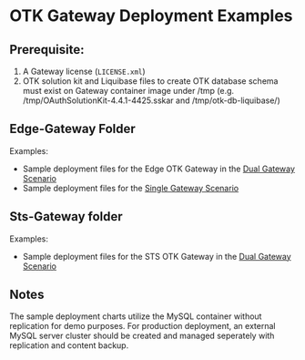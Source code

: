 # OTK Gateway Deployment Examples

## Prerequisite:
1. A Gateway license (`LICENSE.xml`)
2. OTK solution kit and Liquibase files to create OTK database schema must exist on Gateway container image under /tmp (e.g. /tmp/OAuthSolutionKit-4.4.1-4425.sskar and /tmp/otk-db-liquibase/)

## Edge-Gateway Folder
Examples:
- Sample deployment files for the Edge OTK Gateway in the [Dual Gateway Scenario](https://techdocs.broadcom.com/us/en/ca-enterprise-software/layer7-api-management/api-management-oauth-toolkit/4-4/installation-workflow/install-the-oauth-solution-kit/dual-gateway-scenario.html)
- Sample deployment files for the [Single Gateway Scenario](https://techdocs.broadcom.com/us/en/ca-enterprise-software/layer7-api-management/api-management-oauth-toolkit/4-4/installation-workflow/install-the-oauth-solution-kit/install-otk-with-api-portal-integration.html)

## Sts-Gateway folder
Examples:
- Sample deployment files for the STS OTK Gateway in the [Dual Gateway Scenario](https://techdocs.broadcom.com/us/en/ca-enterprise-software/layer7-api-management/api-management-oauth-toolkit/4-4/installation-workflow/install-the-oauth-solution-kit/dual-gateway-scenario.html)

## Notes

The sample deployment charts utilize the MySQL container without replication for demo purposes. For production deployment, an external MySQL server cluster should be created and managed seperately with replication and content backup.

